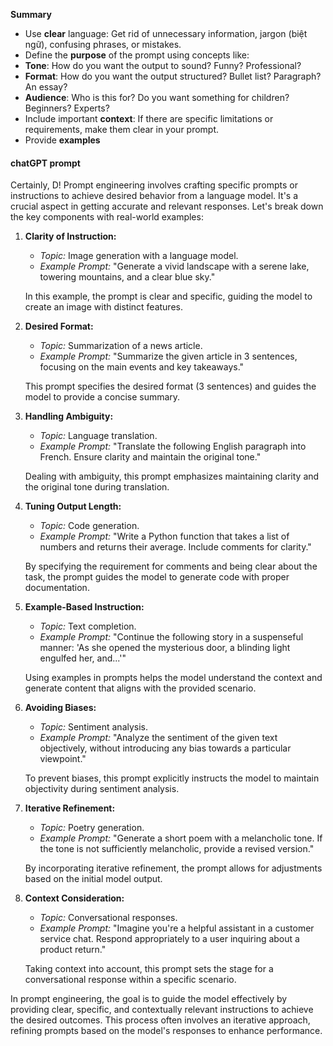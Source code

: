 **Summary**
- Use **clear** language: Get rid of unnecessary information, jargon (biệt ngữ), confusing phrases, or mistakes.
- Define the **purpose** of the prompt using concepts like:
- **Tone**: How do you want the output to sound? Funny? Professional?
- **Format**: How do you want the output structured? Bullet list? Paragraph? An essay?
- **Audience**: Who is this for? Do you want something for children? Beginners? Experts?
- Include important **context**: If there are specific limitations or requirements, make them clear in your prompt.
- Provide **examples**

#### chatGPT prompt
Certainly, D! Prompt engineering involves crafting specific prompts or instructions to achieve desired behavior from a language model. It's a crucial aspect in getting accurate and relevant responses. Let's break down the key components with real-world examples:

1. **Clarity of Instruction:**
    
    - _Topic:_ Image generation with a language model.
    - _Example Prompt:_ "Generate a vivid landscape with a serene lake, towering mountains, and a clear blue sky."
    
    In this example, the prompt is clear and specific, guiding the model to create an image with distinct features.
    
2. **Desired Format:**
    
    - _Topic:_ Summarization of a news article.
    - _Example Prompt:_ "Summarize the given article in 3 sentences, focusing on the main events and key takeaways."
    
    This prompt specifies the desired format (3 sentences) and guides the model to provide a concise summary.
    
3. **Handling Ambiguity:**
    
    - _Topic:_ Language translation.
    - _Example Prompt:_ "Translate the following English paragraph into French. Ensure clarity and maintain the original tone."
    
    Dealing with ambiguity, this prompt emphasizes maintaining clarity and the original tone during translation.
    
4. **Tuning Output Length:**
    
    - _Topic:_ Code generation.
    - _Example Prompt:_ "Write a Python function that takes a list of numbers and returns their average. Include comments for clarity."
    
    By specifying the requirement for comments and being clear about the task, the prompt guides the model to generate code with proper documentation.
    
5. **Example-Based Instruction:**
    
    - _Topic:_ Text completion.
    - _Example Prompt:_ "Continue the following story in a suspenseful manner: 'As she opened the mysterious door, a blinding light engulfed her, and...'"
    
    Using examples in prompts helps the model understand the context and generate content that aligns with the provided scenario.
    
6. **Avoiding Biases:**
    
    - _Topic:_ Sentiment analysis.
    - _Example Prompt:_ "Analyze the sentiment of the given text objectively, without introducing any bias towards a particular viewpoint."
    
    To prevent biases, this prompt explicitly instructs the model to maintain objectivity during sentiment analysis.
    
7. **Iterative Refinement:**
    
    - _Topic:_ Poetry generation.
    - _Example Prompt:_ "Generate a short poem with a melancholic tone. If the tone is not sufficiently melancholic, provide a revised version."
    
    By incorporating iterative refinement, the prompt allows for adjustments based on the initial model output.
    
8. **Context Consideration:**
    
    - _Topic:_ Conversational responses.
    - _Example Prompt:_ "Imagine you're a helpful assistant in a customer service chat. Respond appropriately to a user inquiring about a product return."
    
    Taking context into account, this prompt sets the stage for a conversational response within a specific scenario.
    

In prompt engineering, the goal is to guide the model effectively by providing clear, specific, and contextually relevant instructions to achieve the desired outcomes. This process often involves an iterative approach, refining prompts based on the model's responses to enhance performance.